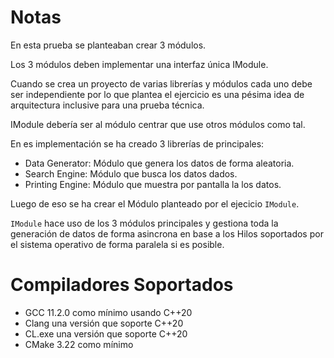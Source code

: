 # Notas

En esta prueba se planteaban crear 3 módulos.

Los 3 módulos deben implementar una interfaz única IModule.

Cuando se crea un proyecto de varias librerías y módulos cada uno debe ser independiente por lo que plantea el ejercicio es una pésima idea de arquitectura inclusive para una prueba técnica.

IModule debería ser al módulo centrar que use otros módulos como tal.


En es implementación se ha creado 3 librerías de principales:

- Data Generator:  Módulo que genera los datos de forma aleatoria.
- Search Engine:   Módulo que busca los datos dados.
- Printing Engine: Módulo que muestra por pantalla la los datos.

Luego de eso se ha crear el Módulo planteado por el ejecicio `IModule`.

`IModule` hace uso de los 3 módulos principales y gestiona toda la generación de datos de forma asincrona en base a los Hilos soportados por el sistema operativo de forma paralela si es posible.

# Compiladores Soportados

- GCC 11.2.0 como mínimo usando C++20
- Clang una versión que soporte C++20
- CL.exe una versión que soporte C++20
- CMake 3.22 como mínimo
